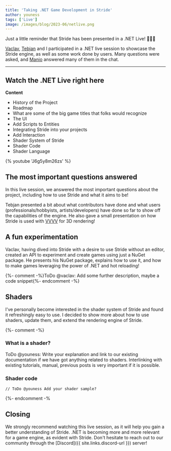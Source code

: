 ```yaml
---
title: 'Taking .NET Game Development in Stride'
author: youness
tags: ['Live']
image: /images/blog/2023-06/netlive.png
---
```


Just a little reminder that Stride has been presented in a .NET Live! 🎥🎥🎥

[Vaclav](https://github.com/VaclavElias), [Tebjan](https://github.com/tebjan) and I participated in a .NET live session to showcase the Stride engine, as well as some work done by users. Many questions were asked, and [Manio](https://github.com/manio143) answered many of them in the chat.

---

## Watch the .NET Live right here

**Content**

- History of the Project
- Roadmap
- What are some of the big game titles that folks would recognize
- The UI
- Add Scripts to Entities
- Integrating Stride into your projects
- Add Interaction
- Shader System of Stride
- Shader Code
- Shader Language

{% youtube 'J6g5y8m26zs' %}

## The most important questions answered

In this live session, we answered the most important questions about the project, including how to use Stride and what it aims to be!

Tebjan presented a bit about what contributors have done and what users (professionals/hobbyists, artists/developers) have done so far to show off the capabilities of the engine. He also gave a small presentation on how Stride is used with [VVVV](https://vvvv.org/) for 3D rendering!

## A fun experimentation

Vaclav, having dived into Stride with a desire to use Stride without an editor, created an API to experiment and create games using just a NuGet package. He presents his NuGet package, explains how to use it, and how to make games leveraging the power of .NET and hot reloading!

{%- comment -%}ToDo @vaclav: Add some further description, maybe a code snippet{%- endcomment -%}

## Shaders

I've personally become interested in the shader system of Stride and found it refreshingly easy to use. I decided to show more about how to use shaders, update them, and extend the rendering engine of Stride.

{%- comment -%}
### What is a shader?

ToDo @youness: Write your explanation and link to our existing documentation if we have got anything related to shaders. Interlinking with existing tutorials, manual, previous posts is very important if it is possible.

### Shader code

```
// ToDo @youness Add your shader sample?
```
{%- endcomment -%

## Closing

We strongly recommend watching this live session, as it will help you gain a better understanding of Stride. .NET is becoming more and more relevant for a game engine, as evident with Stride. Don't hesitate to reach out to our community through the [Discord]({{ site.links.discord-url }}) server!
